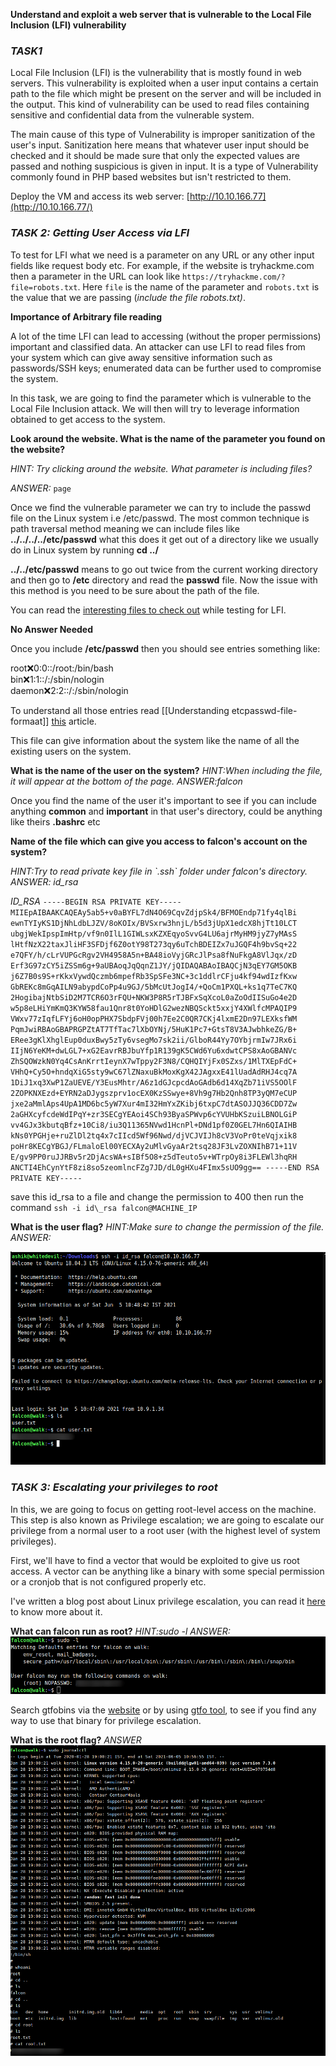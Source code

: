 **Understand and exploit a web server that is vulnerable to the Local File Inclusion (LFI) vulnerability**





### ***TASK1***

Local File Inclusion (LFI) is the vulnerability that is mostly found in web servers. This vulnerability is exploited when a user input contains a certain path to the file which might be present on the server and will be included in the output. This kind of vulnerability can be used to read files containing sensitive and confidential data from the vulnerable system.  
  
The main cause of this type of Vulnerability is improper sanitization of the user's input. Sanitization here means that whatever user input should be checked and it should be made sure that only the expected values are passed and nothing suspicious is given in input. It is a type of Vulnerability commonly found in PHP based websites but isn't restricted to them.

Deploy the VM and access its web server: [http://10.10.166.77](http://10.10.166.77/)



### ***TASK 2: Getting User Access via LFI***

To test for LFI what we need is a parameter on any URL or any other input fields like request body etc. For example, if the website is tryhackme.com then a parameter in the URL can look like `https://tryhackme.com/?file=robots.txt`. Here `file` is the name of the parameter and `robots.txt` is the value that we are passing (_include the file robots.txt)_.

**Importance of Arbitrary file reading**

A lot of the time LFI can lead to accessing (without the proper permissions) important and classified data. An attacker can use LFI to read files from your system which can give away sensitive information such as passwords/SSH keys; enumerated data can be further used to compromise the system.

In this task, we are going to find the parameter which is vulnerable to the Local File Inclusion attack. We will then will try to leverage information obtained to get access to the system.


 **Look around the website. What is the name of the parameter you found on the website?**

*HINT: Try clicking around the website. What parameter is including files?*

*ANSWER:* `page`


Once we find the vulnerable parameter we can try to include the passwd file on the Linux system i.e /etc/passwd. The most common technique is path traversal method meaning we can include files like **../../../../etc/passwd** what this does it get out of a directory like we usually do in Linux system by running **cd ../**

**../../etc/passwd** means to go out twice from the current working directory and then go to **/etc** directory and read the **passwd** file. Now the issue with this method is you need to be sure about the path of the file.

You can read the [interesting files to check out](https://github.com/cyberheartmi9/PayloadsAllTheThings/tree/master/File%20Inclusion%20-%20Path%20Traversal#basic-lfi-null-byte-double-encoding-and-other-tricks) while testing for LFI.

**No Answer Needed**


Once you include **/etc/passwd** then you should see entries something like:

root:x:0:0::/root:/bin/bash  
bin:x:1:1::/:/sbin/nologin  
daemon:x:2:2::/:/sbin/nologin

To understand all those entries read [[Understanding etcpasswd-file-formaat]]
[this](https://www.cyberciti.biz/faq/understanding-etcpasswd-file-format/) article.

This file can give information about the system like the name of all the existing users on the system.


**What is the name of the user on the system?**
*HINT:When including the file, it will appear at the bottom of the page.*
*ANSWER:falcon*

Once you find the name of the user it's important to see if you can include anything **common** and **important** in that user's directory, could be anything like theirs **.bashrc** etc

**Name of the file which can give you access to falcon's account on the system?**

*HINT:Try to read private key file in \`.ssh\` folder under falcon's directory.*
*ANSWER: id_rsa*

*ID_RSA*
`
      -----BEGIN RSA PRIVATE KEY-----
MIIEpAIBAAKCAQEAy5ab5+v0aBYFL7dN4O69CqvZdjpSk4/BFMOEndp71fy4qlBi
ewnTYIyKS1DjNhLdbLJZV/8oKOIx/BVSxrw3hnjL/b5d3jUpX1edcX8hjTt10LCT
ubgjWekIpspImHtp/vf9n0IlL1GIWLsxKZXEqyoSvvG4LU6ajrMyHM9jyZ7yMAsS
lHtfNzX22taxJliHF3SFDjf6Z0otY98T273qy6uTchBDEIZx7uJGQF4h9bvSq+22
e7QFY/h/cLrVUPGcRgv2VH4958A5n+BA48ioVyjGRcJlPsa8fNuFkgA8VlJqx/zD
Erf3G97zCY5iZSSm6g+9aUBAoqJqQqnZ1JY/jQIDAQABAoIBAQCjN3qEY7GM5OKB
j6Z7B0s9S+rKkxVywdQczmb6mpefRb3SpSFe3NC+3c1ddlrCFju4kf94wdIzfKxw
GbREKc8mGqAILN9abypdCoPp4u9GJ/5bMcUtJogI4/+QoCm1PXQL+ks1q7TeC7KQ
2HogibajNtbSiD2M7TCR6O3rFQU+NKW3P8R5rTJBFxSqXcoL0aZoOdIISuGo4e2D
w5p8eLHiYmKmQ3KYW58fau1Qnr8t0YoHDlG2wezNBQSckt5xxjY4XWlfcMPAQIP9
VWxv77zIqfLFYj6oH0opPHX7SbdpFVj00h7Ee2C0QR7CKj4lxmE2Dn97LEXksfWM
PqmJwiRBAoGBAPRGPZtAT7TfTac7lXbOYNj/5HuK1Pc7+GtsT8V3AJwbhkeZG/B+
ERee3gKlXhglEup0duxBwy5zTy6vsegMo7sk2ii/GlboR44Yy7OYbjrmIw7JRx6i
IIjN6YeKM+dwLGL7+xG2EavrRBJbuYfp1R139gK5CWd6Yu6xdwtCPS8xAoGBANVc
ZhSQOWzkN0Yq4CsAnKrrtIeynX7wTppy2F3N8/CQHQIYjFx0SZxs/1MlTXEpFdC+
VHhQ+Cy5O+hndqXiG5sty9wC67lZNaxuBkMoxKgX42JAgxxE41lUadAdRHJ4cq7A
1DiJ1xq3XwP1ZaUEVE/Y3EusMhtr/A6z1dGJcpcdAoGAdb6d14XqZb71iVS5OOlF
2ZOPKNXEzd+EYRN2aDJygszprv1ocEX0KzSSwye+8Vh9g7Hb2Qnh8TP3yQM7eCUP
jxe2aMmlAps4UpA1MD6bc5yW7Xur4mI32HmYxZKibj6txpC7dtASOJJQ36CDD7Zw
2aGHXcyfcdeWdIPqY+zr3SECgYEAoi4SCh93ByaSPWvp6cYVUHbKSzuiLBNOLGiP
vv4GJx3kbutqBfz+10Ci8/iu3Q11365NVwd1HcnPl+DNd1pf0Z0GEL7Hn6QIAIHB
kNs0YPGHje+ruZlDl2tq4x7cIIcd5Wf96Nwd/djVCJVIJh8cV3VoPr0teVqjxik8
poHr8KECgYBGJ/FLmaloEl00YECXAy2uMlvGyaAr2tsq28JF3LvZOXNIhB71+11V
E/gv9PP0ruJJRBv5r2DjAcsWA+sIBf5O8+z5dTeuto5v+WTrpOy8i3FLEWl3hqRH
ANCTI4EhCynYtF8zi8so5zeomlncFZg7JD/dL0gHXu4FImx5sUO9gg==
-----END RSA PRIVATE KEY-----
`

save this id_rsa to a file and change the permission to 400 then run the command
`ssh -i id\_rsa falcon@MACHINE_IP`





**What is the user flag?**
*HINT:Make sure to change the permission of the file.*
*ANSWER:*


![](Pastedimage20210605104939.png)


### ***TASK 3: Escalating your privileges to root***

In this, we are going to focus on getting root-level access on the machine. This step is also known as Privilege escalation; we are going to escalate our privilege from a normal user to a root user (with the highest level of system privileges).

First, we'll have to find a vector that would be exploited to give us root access. A vector can be anything like a binary with some special permission or a cronjob that is not configured properly etc.

I've written a blog post about Linux privilege escalation, you can read it [here](https://mzfr.github.io/linux-priv-esc) to know more about it.

**What can falcon run as root?**
*HINT:sudo -l*
*ANSWER:*
![](Pastedimage20210605105424.png)


Search gtfobins via the [website](http://gtfobins.github.io/) or by using [gtfo tool](http://github.com/mzfr/gtfo), to see if you find any way to use that binary for privilege escalation.

**What is the root flag?**
*ANSWER*
![](Pastedimage20210605105916.png)

